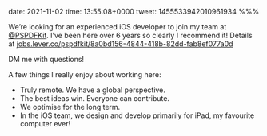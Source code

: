 date: 2021-11-02
time: 13:55:08+0000
tweet: 1455533942010961934
%%%

We’re looking for an experienced iOS developer to join my team at [@PSPDFKit](https://twitter.com/PSPDFKit). I’ve been here over 6 years so clearly I recommend it! Details at [jobs.lever.co/pspdfkit/8a0bd156-4844-418b-82dd-fab8ef077a0d](https://jobs.lever.co/pspdfkit/8a0bd156-4844-418b-82dd-fab8ef077a0d)

DM me with questions!

A few things I really enjoy about working here:

- Truly remote. We have a global perspective.
- The best ideas win. Everyone can contribute.
- We optimise for the long term.
- In the iOS team, we design and develop primarily for iPad, my favourite computer ever!
